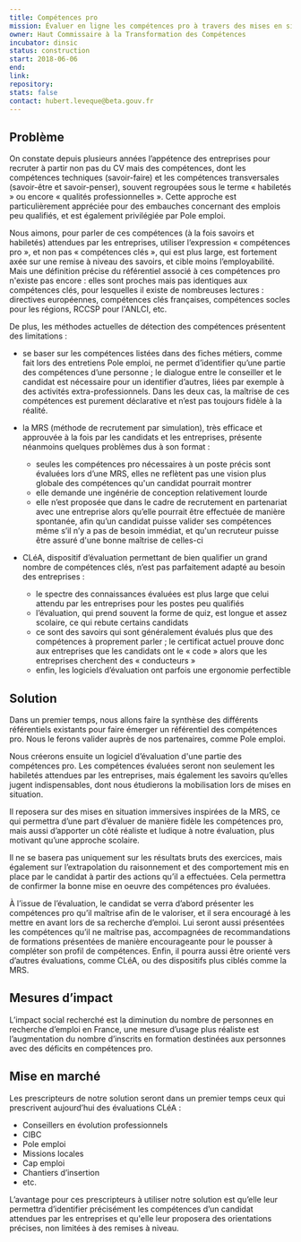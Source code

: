 ```yaml
---
title: Compétences pro
mission: Évaluer en ligne les compétences pro à travers des mises en situation
owner: Haut Commissaire à la Transformation des Compétences
incubator: dinsic
status: construction
start: 2018-06-06
end:
link:
repository:
stats: false
contact: hubert.leveque@beta.gouv.fr
---
```


## Problème

On constate depuis plusieurs années l’appétence des entreprises pour recruter à partir non pas du CV mais des compétences, dont les compétences techniques (savoir-faire) et les compétences transversales (savoir-être et savoir-penser), souvent regroupées sous le terme « habiletés » ou encore « qualités professionnelles ». Cette approche est particulièrement appréciée pour des embauches concernant des emplois peu qualifiés, et est également privilégiée par Pole emploi.

Nous aimons, pour parler de ces compétences (à la fois savoirs et habiletés) attendues par les entreprises, utiliser l’expression « compétences pro », et non pas « compétences clés », qui est plus large, est fortement axée sur une remise à niveau des savoirs, et cible moins l’employabilité. Mais une définition précise du référentiel associé à ces compétences pro n'existe pas encore : elles sont proches mais pas identiques aux compétences clés, pour lesquelles il existe de nombreuses lectures : directives européennes, compétences clés françaises, compétences socles pour les régions, RCCSP pour l'ANLCI, etc.

De plus, les méthodes actuelles de détection des compétences présentent des limitations :

- se baser sur les compétences listées dans des fiches métiers, comme fait lors des entretiens Pole emploi, ne permet d’identifier qu’une partie des compétences d’une personne ; le dialogue entre le conseiller et le candidat est nécessaire pour un identifier d’autres, liées par exemple à des activités extra-professionnels. Dans les deux cas, la maîtrise de ces compétences est purement déclarative et n’est pas toujours fidèle à la réalité.

- la MRS (méthode de recrutement par simulation), très efficace et approuvée à la fois par les candidats et les entreprises, présente néanmoins quelques problèmes dus à son format :
  - seules les compétences pro nécessaires à un poste précis sont évaluées lors d’une MRS, elles ne reflètent pas une vision plus globale des compétences qu'un candidat pourrait montrer
  - elle demande une ingénérie de conception relativement lourde
  - elle n’est proposée que dans le cadre de recrutement en partenariat avec une entreprise alors qu’elle pourrait être effectuée de manière spontanée, afin qu’un candidat puisse valider ses compétences même s’il n’y a pas de besoin immédiat, et qu'un recruteur puisse être assuré d'une bonne maîtrise de celles-ci

- CLéA, dispositif d’évaluation permettant de bien qualifier un grand nombre de compétences clés, n’est pas parfaitement adapté au besoin des entreprises :
  - le spectre des connaissances évaluées est plus large que celui attendu par les entreprises pour les postes peu qualifiés
  - l’évaluation, qui prend souvent la forme de quiz, est longue et assez scolaire, ce qui rebute certains candidats
  - ce sont des savoirs qui sont généralement évalués plus que des compétences à proprement parler ; le certificat actuel prouve donc aux entreprises que les candidats ont le « code » alors que les entreprises cherchent des « conducteurs »
  - enfin, les logiciels d’évaluation ont parfois une ergonomie perfectible

## Solution

Dans un premier temps, nous allons faire la synthèse des différents référentiels existants pour faire émerger un référentiel des compétences pro. Nous le ferons valider auprès de nos partenaires, comme Pole emploi.

Nous créerons ensuite un logiciel d’évaluation d'une partie des compétences pro. Les compétences évaluées seront non seulement les habiletés attendues par les entreprises, mais également les savoirs qu’elles jugent indispensables, dont nous étudierons la mobilisation lors de mises en situation.

Il reposera sur des mises en situation immersives inspirées de la MRS, ce qui permettra d’une part d’évaluer de manière fidèle les compétences pro, mais aussi d’apporter un côté réaliste et ludique à notre évaluation, plus motivant qu’une approche scolaire.

Il ne se basera pas uniquement sur les résultats bruts des exercices, mais également sur l’extrapolation du raisonnement et des comportement mis en place par le candidat à partir des actions qu’il a effectuées. Cela permettra de confirmer la bonne mise en oeuvre des compétences pro évaluées.

À l’issue de l’évaluation, le candidat se verra d’abord présenter les compétences pro qu’il maîtrise afin de le valoriser, et il sera encouragé à les mettre en avant lors de sa recherche d’emploi. Lui seront aussi présentées les compétences qu’il ne maîtrise pas, accompagnées de recommandations de formations présentées de manière encourageante pour le pousser à compléter son profil de compétences. Enfin, il pourra aussi être orienté vers d’autres évaluations, comme CLéA, ou des dispositifs plus ciblés comme la MRS.

## Mesures d’impact

L’impact social recherché est la diminution du nombre de personnes en recherche d’emploi en France, une mesure d’usage plus réaliste est l’augmentation du nombre d’inscrits en formation destinées aux personnes avec des déficits en compétences pro.

## Mise en marché

Les prescripteurs de notre solution seront dans un premier temps ceux qui prescrivent aujourd’hui des évaluations CLéA :

-  Conseillers en évolution professionnels
-  CIBC
-  Pole emploi
-  Missions locales
-  Cap emploi
-  Chantiers d’insertion
-  etc.

L’avantage pour ces prescripteurs à utiliser notre solution est qu’elle leur permettra d’identifier précisément les compétences d’un candidat attendues par les entreprises et qu'elle leur proposera des orientations précises, non limitées à des remises à niveau.
